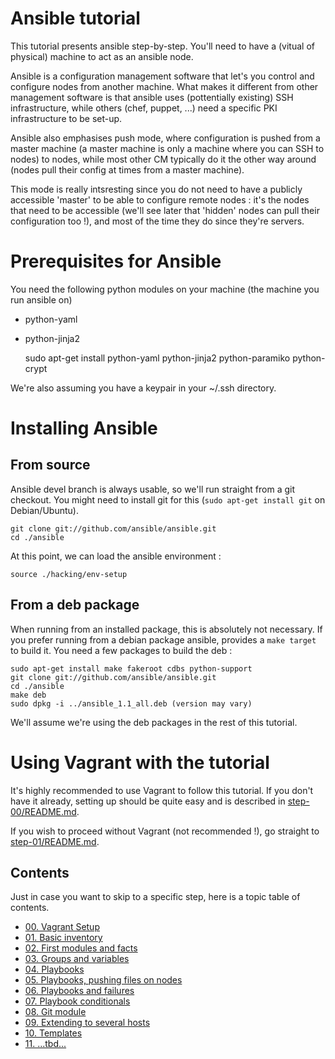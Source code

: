 Ansible tutorial
================

This tutorial presents ansible step-by-step. You'll need to have a (vitual of
physical) machine to act as an ansible node.

Ansible is a configuration management software that let's you control and
configure nodes from  another machine. What makes it different from other
management software is that ansible  uses (pottentially existing) SSH
infrastructure, while others (chef, puppet, ...) need a specific PKI
infrastructure  to be set-up.

Ansible also emphasises push mode, where configuration is pushed from a master
machine  (a master machine is only a machine where you can SSH to nodes) to
nodes, while most other CM typically do it the other way around (nodes pull
their config at times from a master machine).

This mode is really intsresting since you do not need to have a publicly
accessible  'master' to be able to configure remote nodes : it's the nodes
that need to be accessible (we'll see later that 'hidden' nodes can pull their
configuration too !), and most of the time they do since they're servers.

# Prerequisites for Ansible

You need the following python modules on your machine (the machine you run ansible 
on) 
- python-yaml
- python-jinja2

    sudo apt-get install python-yaml python-jinja2 python-paramiko python-crypt

We're also assuming you have a keypair in your ~/.ssh directory.

# Installing Ansible

## From source

Ansible devel branch is always usable, so we'll run straight from a git checkout.
You might need to install git for this (`sudo apt-get install git` on Debian/Ubuntu).

    git clone git://github.com/ansible/ansible.git
    cd ./ansible

At this point, we can load the ansible environment :

    source ./hacking/env-setup

## From a deb package

When running from an installed package, this is absolutely not necessary. If
you prefer running from a debian package ansible, provides a `make target` to
build it. You need a few packages to build the deb :

    sudo apt-get install make fakeroot cdbs python-support
    git clone git://github.com/ansible/ansible.git
    cd ./ansible
    make deb
    sudo dpkg -i ../ansible_1.1_all.deb (version may vary)

We'll assume we're using the deb packages in the rest of this tutorial.

# Using Vagrant with the tutorial

It's highly recommended to use Vagrant to follow this tutorial. If you don't have 
it already, setting up should be quite easy and is described in [step-00/README.md](https://github.com/leucos/ansible-tuto/tree/master/step-00/README.md).

If you wish to proceed without Vagrant (not recommended !), go straight to 
[step-01/README.md](https://github.com/leucos/ansible-tuto/tree/master/step-01).

## Contents

Just in case you want to skip to a specific step, here is a topic table of contents.

- [00. Vagrant Setup](https://github.com/leucos/ansible-tuto/tree/master/setup)
- [01. Basic inventory](https://github.com/leucos/ansible-tuto/tree/master/step-01)
- [02. First modules and facts](https://github.com/leucos/ansible-tuto/tree/master/step-02)
- [03. Groups and variables](https://github.com/leucos/ansible-tuto/tree/master/step-03)
- [04. Playbooks](https://github.com/leucos/ansible-tuto/tree/master/step-04)
- [05. Playbooks, pushing files on nodes](https://github.com/leucos/ansible-tuto/tree/master/step-05)
- [06. Playbooks and failures](https://github.com/leucos/ansible-tuto/tree/master/step-06)
- [07. Playbook conditionals](https://github.com/leucos/ansible-tuto/tree/master/step-07)
- [08. Git module](https://github.com/leucos/ansible-tuto/tree/master/step-08)
- [09. Extending to several hosts](https://github.com/leucos/ansible-tuto/tree/master/step-09)
- [10. Templates](https://github.com/leucos/ansible-tuto/tree/master/step-10)
- [11. ...tbd...](https://github.com/leucos/ansible-tuto/tree/master/step-11)
